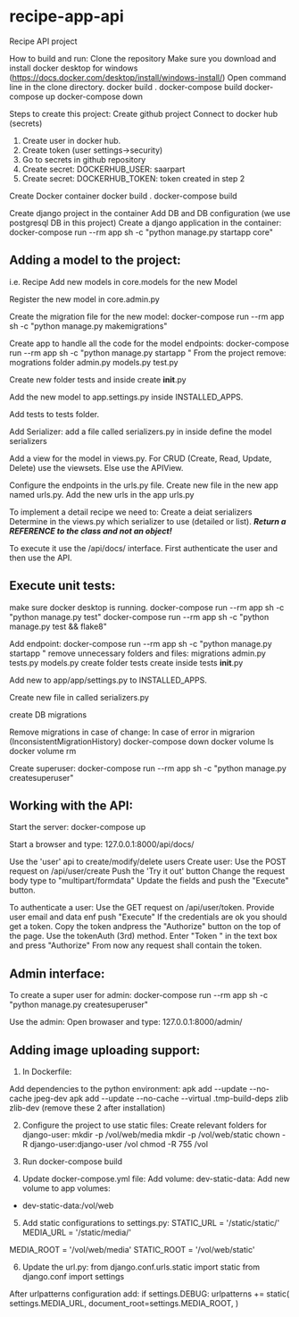 # recipe-app-api
Recipe API project

How to build and run:
Clone the repository
Make sure you download and install docker desktop for windows (https://docs.docker.com/desktop/install/windows-install/)
Open command line in the clone directory.
docker build .
docker-compose build
docker-compose up
docker-compose down


Steps to create this project:
Create github project
Connect to docker hub (secrets)
1. Create user in docker hub.
2. Create token (user settings->security)
3. Go to secrets in github repository
4. Create secret: DOCKERHUB_USER: saarpart
5. Create secret: DOCKERHUB_TOKEN: token created in step 2

Create Docker container
docker build .
docker-compose build

Create django project in the container
Add DB and DB configuration (we use postgresql DB in this project)
Create a django application in the container:
docker-compose run --rm app sh -c "python manage.py startapp core"


Adding a model to the project:
------------------------------
i.e. Recipe
Add new models in core.models for the new Model

Register the new model in core.admin.py

Create the migration file for the new model:
docker-compose run --rm app sh -c "python manage.py makemigrations"

Create app to handle all the code for the model endpoints:
docker-compose run --rm app sh -c "python manage.py startapp <module name>"
From the project remove:
mogrations folder
admin.py
models.py
test.py

Create new folder tests and inside create __init__.py

Add the new model to app.settings.py inside INSTALLED_APPS.

Add tests to tests folder.

Add Serializer: add a file called serializers.py in inside define the model serializers

Add a view for the model in views.py. For CRUD (Create, Read, Update, Delete) use the viewsets. Else use the APIView.

Configure the endpoints in the urls.py file.
Create new file in the new app named urls.py.
Add the new urls in the app urls.py

To implement a detail recipe we need to:
Create a deiat serializers
Determine in the views.py which serializer to use (detailed or list). 
***Return a REFERENCE to the class and not an object!***

To execute it use the /api/docs/ interface.
First authenticate the user and then use the API.



Execute unit tests:
-------------------
make sure docker desktop is running.
docker-compose run --rm app sh -c "python manage.py test"
docker-compose run --rm app sh -c "python manage.py test && flake8"

Add endpoint:
docker-compose run --rm app sh -c "python manage.py startapp <name>"
remove unnecessary folders and files:
migrations
admin.py
tests.py
models.py
create folder tests
create inside tests __init__.py

Add new <name> to app/app/settings.py to INSTALLED_APPS.

Create new file in <name> called serializers.py



create DB migrations

Remove migrations in case of change:
In case of error in migrarion (InconsistentMigrationHistory)
docker-compose down
docker volume ls
docker volume rm <volume name>

Create superuser:
docker-compose run --rm app sh -c "python manage.py createsuperuser"

Working with the API:
---------------------
Start the server:
docker-compose up

Start a browser and type:
127.0.0.1:8000/api/docs/

Use the 'user' api to create/modify/delete users
Create user: 
Use the POST request on /api/user/create
Push the 'Try it out' button
Change the request body type to "multipart/formdata"
Update the fields and push the "Execute" button.

To authenticate a user:
Use the GET request on /api/user/token.
Provide user email and data enf push "Execute"
If the credentials are ok you should get a token.
Copy the token andpress the "Authorize" button on the top of the page.
Use the tokenAuth (3rd) method.
Enter "Token <paste the coppied token>" in the text box and press "Authorize"
From now any request shall contain the token.

Admin interface:
----------------
To create a super user for admin:
docker-compose run --rm app sh -c "python manage.py createsuperuser"

Use the admin:
Open browaser and type: 127.0.0.1:8000/admin/

Adding image uploading support:
-------------------------------
1. In Dockerfile:

Add dependencies to the python environment:
apk add --update --no-cache jpeg-dev 
apk add --update --no-cache --virtual .tmp-build-deps zlib zlib-dev (remove these 2 after installation)

2. Configure the project to use static files:
Create relevant folders for django-user:
mkdir -p /vol/web/media
mkdir -p /vol/web/static
chown -R django-user:django-user /vol
chmod -R 755 /vol

3. Run docker-compose build

4. Update docker-compose.yml file:
Add volume:
dev-static-data:
Add new volume to app volumes:
- dev-static-data:/vol/web

5. Add static configurations to settings.py:
STATIC_URL = '/static/static/'
MEDIA_URL = '/static/media/'

MEDIA_ROOT = '/vol/web/media'
STATIC_ROOT = '/vol/web/static'

6. Update the url.py:
from django.conf.urls.static import static
from django.conf import settings

After urlpatterns configuration add:
if settings.DEBUG:
    urlpatterns += static(
        settings.MEDIA_URL,
        document_root=settings.MEDIA_ROOT,
    )













